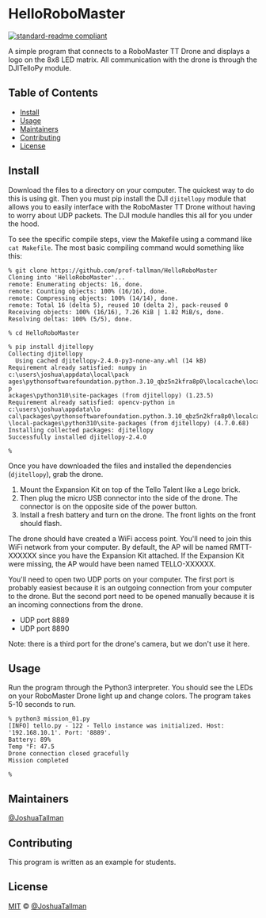 # HelloRoboMaster

[![standard-readme compliant](https://img.shields.io/badge/readme%20style-standard-brightgreen.svg?style=flat-square)](https://github.com/RichardLitt/standard-readme)

A simple program that connects to a RoboMaster TT Drone and displays a logo on the 8x8 LED matrix. All communication with the drone is through the DJITelloPy module.

## Table of Contents
- [Install](#install)
- [Usage](#usage)
- [Maintainers](#maintainers)
- [Contributing](#contributing)
- [License](#license)

## Install
Download the files to a directory on your computer. The quickest way to do this is using git. Then you must pip install the DJI `djitellopy` module that allows you to easily interface with the RoboMaster TT Drone without having to worry about UDP packets. The DJI module handles this all for you under the hood.

To see the specific compile steps, view the Makefile using a command like `cat Makefile`. The most basic compiling command would something like this:
```
% git clone https://github.com/prof-tallman/HelloRoboMaster
Cloning into 'HelloRoboMaster'...
remote: Enumerating objects: 16, done.
remote: Counting objects: 100% (16/16), done.
remote: Compressing objects: 100% (14/14), done.
remote: Total 16 (delta 5), reused 10 (delta 2), pack-reused 0
Receiving objects: 100% (16/16), 7.26 KiB | 1.82 MiB/s, done.
Resolving deltas: 100% (5/5), done.

% cd HelloRoboMaster

% pip install djitellopy
Collecting djitellopy
  Using cached djitellopy-2.4.0-py3-none-any.whl (14 kB)
Requirement already satisfied: numpy in c:\users\joshua\appdata\local\pack
ages\pythonsoftwarefoundation.python.3.10_qbz5n2kfra8p0\localcache\local-p
ackages\python310\site-packages (from djitellopy) (1.23.5)
Requirement already satisfied: opencv-python in c:\users\joshua\appdata\lo
cal\packages\pythonsoftwarefoundation.python.3.10_qbz5n2kfra8p0\localcache
\local-packages\python310\site-packages (from djitellopy) (4.7.0.68)
Installing collected packages: djitellopy
Successfully installed djitellopy-2.4.0

%
```

Once you have downloaded the files and installed the dependencies (`djitellopy`), grab the drone.
1. Mount the Expansion Kit on top of the Tello Talent like a Lego brick.
1. Then plug the micro USB connector into the side of the drone. The connector is on the opposite side of the power button.
1. Install a fresh battery and turn on the drone. The front lights on the front should flash.

The drone should have created a WiFi access point. You'll need to join this WiFi network from your computer. By default, the AP will be named RMTT-XXXXXX since you have the Expansion Kit attached. If the Expansion Kit were missing, the AP would have been named TELLO-XXXXXX.

You'll need to open two UDP ports on your computer. The first port is probably easiest because it is an outgoing connection from your computer to the drone. But the second port need to be opened manually because it is an incoming connections from the drone.
* UDP port 8889
* UDP port 8890

Note: there is a third port for the drone's camera, but we don't use it here.

## Usage
Run the program through the Python3 interpreter. You should see the LEDs on your RoboMaster Drone light up and change colors. The program takes 5-10 seconds to run.
```
% python3 mission_01.py
[INFO] tello.py - 122 - Tello instance was initialized. Host: '192.168.10.1'. Port: '8889'.
Battery: 89%
Temp °F: 47.5
Drone connection closed gracefully
Mission completed

%
```

## Maintainers
[@JoshuaTallman](https://github.com/prof-tallman)

## Contributing
This program is written as an example for students.

## License
[MIT](LICENSE) © [@JoshuaTallman](https://github.com/prof-tallman)
